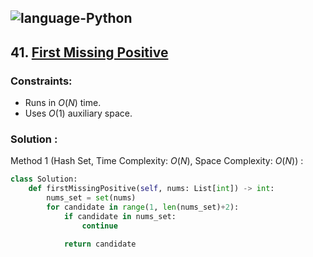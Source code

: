 ![language-Python](https://img.shields.io/badge/Python-ffd43b?style=for-the-badge&logo=PYTHON)
---

## 41. [First Missing Positive](https://leetcode.com/problems/first-missing-positive)

### Constraints:

- Runs in $O(N)$ time.
- Uses $O(1)$ auxiliary space.

### Solution :

Method 1 (Hash Set, Time Complexity: $O(N)$, Space Complexity: $O(N)$) :
```python
class Solution:
    def firstMissingPositive(self, nums: List[int]) -> int:
        nums_set = set(nums)
        for candidate in range(1, len(nums_set)+2):
            if candidate in nums_set:
                continue

            return candidate
```
